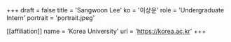 +++
draft = false
title = 'Sangwoon Lee'
ko = '이상운'
role = 'Undergraduate Intern'
portrait = 'portrait.jpeg'

[[affiliation]]
name = 'Korea University'
url = 'https://korea.ac.kr'
+++
